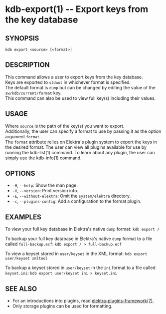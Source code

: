 kdb-export(1) -- Export keys from the key database
==================================================

## SYNOPSIS

`kdb export <source> [<format>]`  

## DESCRIPTION

This command allows a user to export keys from the key database.  
Keys are exported to `stdout` in whichever format is specified.  
The default format is `dump` but can be changed by editing the value of the `sw/kdb/current/format` key.  
This command can also be used to view full key(s) including their values.  

## USAGE

Where `source` is the path of the key(s) you want to export.  
Additionally, the user can specify a format to use by passing it as the option argument `format`.  
The `format` attribute relies on Elektra's plugin system to export the keys in the desired format. The user can view all plugins available for use by running the kdb-list(1) command. To learn about any plugin, the user can simply use the kdb-info(1) command.  


## OPTIONS

- `-H`, `--help`:
  Show the man page.
- `-V`, `--version`:
  Print version info.
- `-E`, `--without-elektra`:
  Omit the `system/elektra` directory.
- `-c`, `--plugins-config`:
  Add a configuration to the format plugin.

## EXAMPLES

To view your full key database in Elektra's native `dump` format:
	`kdb export /`  

To backup your full key database in Elektra's native `dump` format to a file called `full-backup.ecf`:
	`kdb export / > full-backup.ecf`  

To view a keyset stored in `user/keyset` in the XML format:
	`kdb export user/keyset xmltool`  

To backup a keyset stored in `user/keyset` in the `ini` format to a file called `keyset.ini`:
	`kdb export user/keyset ini > keyset.ini`  


## SEE ALSO

- For an introductions into plugins, read [elektra-plugins-framework(7)](elektra-plugins-framework.md).
- Only storage plugins can be used for formatting.
